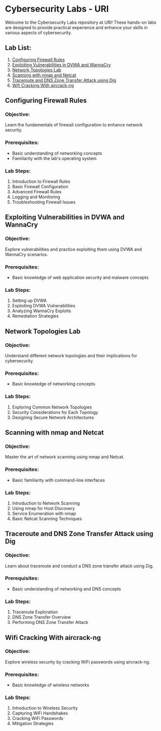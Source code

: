 # Cybersecurity Labs - URI

Welcome to the Cybersecurity Labs repository at URI! These hands-on labs are designed to provide practical experience and enhance your skills in various aspects of cybersecurity.

## Lab List:

1. [Configuring Firewall Rules](#configuring-firewall-rules)
2. [Exploiting Vulnerabilities in DVWA and WannaCry](#exploiting-vulnerabilities-in-dvwa-and-wannacry)
3. [Network Topologies Lab](#network-topologies-lab)
4. [Scanning with nmap and Netcat](#scanning-with-nmap-and-netcat)
5. [Traceroute and DNS Zone Transfer Attack using Dig](#traceroute-and-dns-zone-transfer-attack-using-dig)
6. [Wifi Cracking With aircrack-ng](#wifi-cracking-with-aircrack-ng)

## Configuring Firewall Rules

### Objective:
Learn the fundamentals of firewall configuration to enhance network security.

### Prerequisites:
- Basic understanding of networking concepts
- Familiarity with the lab's operating system

### Lab Steps:
1. Introduction to Firewall Rules
2. Basic Firewall Configuration
3. Advanced Firewall Rules
4. Logging and Monitoring
5. Troubleshooting Firewall Issues

## Exploiting Vulnerabilities in DVWA and WannaCry

### Objective:
Explore vulnerabilities and practice exploiting them using DVWA and WannaCry scenarios.

### Prerequisites:
- Basic knowledge of web application security and malware concepts

### Lab Steps:
1. Setting up DVWA
2. Exploiting DVWA Vulnerabilities
3. Analyzing WannaCry Exploits
4. Remediation Strategies

## Network Topologies Lab

### Objective:
Understand different network topologies and their implications for cybersecurity.

### Prerequisites:
- Basic knowledge of networking concepts

### Lab Steps:
1. Exploring Common Network Topologies
2. Security Considerations for Each Topology
3. Designing Secure Network Architectures

## Scanning with nmap and Netcat

### Objective:
Master the art of network scanning using nmap and Netcat.

### Prerequisites:
- Basic familiarity with command-line interfaces

### Lab Steps:
1. Introduction to Network Scanning
2. Using nmap for Host Discovery
3. Service Enumeration with nmap
4. Basic Netcat Scanning Techniques

## Traceroute and DNS Zone Transfer Attack using Dig

### Objective:
Learn about traceroute and conduct a DNS zone transfer attack using Dig.

### Prerequisites:
- Basic understanding of networking and DNS concepts

### Lab Steps:
1. Traceroute Exploration
2. DNS Zone Transfer Overview
3. Performing DNS Zone Transfer Attack

## Wifi Cracking With aircrack-ng

### Objective:
Explore wireless security by cracking WiFi passwords using aircrack-ng.

### Prerequisites:
- Basic knowledge of wireless networks

### Lab Steps:
1. Introduction to Wireless Security
2. Capturing WiFi Handshakes
3. Cracking WiFi Passwords
4. Mitigation Strategies


